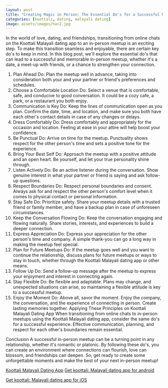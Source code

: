 ```yaml
---
layout: post
title: "Creating Magic in Person: The Essential Do's for a Successful Meetup in Your Relationship || Koottali Malayali Dating App"
categories: [koottali, dating, malayali dating]
image: assets/images/hac2.jpg
---
```


In the world of love, dating, and friendships, transitioning from online chats on the Koottali Malayali dating app to an in-person meetup is an exciting step. To make this transition seamless and enjoyable, there are certain key do's to keep in mind. In this blog post, we'll explore the essential do's that can lead to a successful and memorable in-person meetup, whether it's a date, a meet-up with friends, or a chance to strengthen your connection.

1. Plan Ahead
   Do: Plan the meetup well in advance, taking into consideration both your and your partner or friend's preferences and schedules.
2. Choose a Comfortable Location
   Do: Select a venue that is comfortable, safe, and conducive to good conversation. It could be a cozy cafe, a park, or a restaurant you both enjoy.
3. Communication is Key
   Do: Keep the lines of communication open as you plan. Confirm the date, time, and location, and make sure you both have each other's contact details in case of any changes or delays.
4. Dress Comfortably
   Do: Dress comfortably and appropriately for the occasion and location. Feeling at ease in your attire will help boost your confidence.
5. Be Punctual
   Do: Arrive on time for the meetup. Punctuality shows respect for the other person's time and sets a positive tone for the experience.
6. Bring Your Best Self
   Do: Approach the meetup with a positive attitude and an open heart. Be yourself, and let your true personality shine through.
7. Listen Actively
   Do: Be an active listener during the conversation. Show genuine interest in what your partner or friend is saying and ask follow-up questions.
8. Respect Boundaries
   Do: Respect personal boundaries and consent. Always ask for and respect the other person's comfort level when it comes to physical contact or personal information.
9. Stay Safe
   Do: Prioritize safety. Share your meetup details with a trusted friend or family member, and have a backup plan in case of unforeseen circumstances.
10. Keep the Conversation Flowing
    Do: Keep the conversation engaging and flowing naturally. Share stories, interests, and experiences to build a deeper connection.
11. Express Appreciation
    Do: Express your appreciation for the other person's time and company. A simple thank-you can go a long way in making the meetup feel special.
12. Plan for Future Meetups
    Do: If the meetup goes well and you want to continue the relationship, discuss plans for future meetups or ways to stay in touch, whether through the Koottali Malayali dating app or other means.
13. Follow Up
    Do: Send a follow-up message after the meetup to express your enjoyment and interest in connecting again.
14. Stay Flexible
    Do: Be flexible and adaptable. Plans may change, and unexpected situations can arise, so maintaining a flexible attitude is key to a successful meetup.
15. Enjoy the Moment
    Do: Above all, savor the moment. Enjoy the company, the conversation, and the experience of connecting in person. Create lasting memories together.
    Applying These Principles on Koottali Malayali Dating App
    When transitioning from online chats to in-person meetups using the Koottali Malayali dating app, consider the same do's for a successful experience. Effective communication, planning, and respect for each other's boundaries remain essential.

Conclusion
A successful in-person meetup can be a turning point in any relationship, whether it's romantic or platonic. By following these do's, you can create an environment where connections can flourish, love can blossom, and friendships can deepen. So, get ready to create some unforgettable moments and make the best of your next in-person meetup!

[Koottali Malayali Dating App](https://koottali.com/download)
[Get koottali: Malayali dating app for android](https://play.google.com/store/apps/details?id=com.koottali.app&hl=en_IN&gl=US)

[Get koottali: Malayali dating app for iOS](https://apps.apple.com/us/app/koottali-connect-with-mallus/id6448742453)
